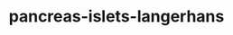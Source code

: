---
title: pancreas-islets-langerhans
release_version: v1.3
hra_release_version:
  - v1.2
  - v1.3
model_type: 2d-ftu
description: 'This functional tissue unit (FTU) illustration was created from anatomical structures and cell types listed in the ASCT+B Table [Pancreas v1.0.](https://doi.org/10.48539/HBM332.TMXM.592). Multiple histology atlases, especially Human Microscopic Anatomy (R.V. Krstić, 1994) and Histology: A Text and Atlas (Michael H. Ross, et al., 2003) were referenced. Especially helpful in determining the structure overall size and distribution of cell types was [(Da Silva Xavier 2018)](https://doi.org/10.3390/jcm7030054).'
creators:
  - 0000-0002-3775-8574
project_leads:
  - 0000-0002-3321-6137
reviewers:
  - 0000-0001-6878-1235
creation_date: 2022-05-06T00:00:00
license: CC BY 4.0
publisher:  HuBMAP 
funder:  National Institutes of Health 
award_number:  OT2OD026671 
hubmap_id:  HBM344.CNNH.639 
datatable: islets_langerhans_pancreas.svg
doi: https://doi.org/10.48539/HBM344.CNNH.639
---